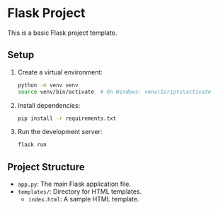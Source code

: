 # Flask Project

This is a basic Flask project template.

## Setup

1.  Create a virtual environment:
    ```bash
    python -m venv venv
    source venv/bin/activate  # On Windows: venv\Scripts\activate
    ```
2.  Install dependencies:
    ```bash
    pip install -r requirements.txt
    ```
3.  Run the development server:
    ```bash
    flask run
    ```

## Project Structure

-   `app.py`: The main Flask application file.
-   `templates/`: Directory for HTML templates.
    -   `index.html`: A sample HTML template.